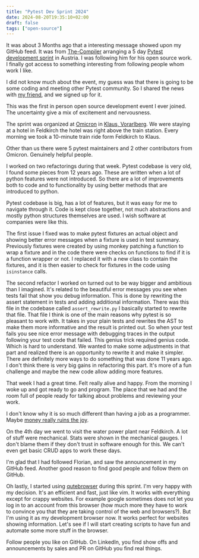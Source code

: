 ```yaml
---
title: "Pytest Dev Sprint 2024"
date: 2024-08-20T19:35:10+02:00
draft: false
tags: ["open-source"]
---
```


It was about 3 Months ago that a interesting message showed upon my GitHub feed.
It was from [The-Compiler](https://github.com/The-Compiler) arranging a 5 day [Pytest development sprint](https://github.com/pytest-dev/sprint/) in Austria.
I was following him for his open source work.
I finally got access to something interesting from following people whom work I like.

I did not know much about the event, my guess was that there is going to be some coding and meeting other Pytest community.
So I shared the news with [my friend](https://github.com/farbodahm), and we signed up for it.

This was the first in person open source development event I ever joined.
The uncertainty give a mix of excitement and nervousness.

The sprint was organized at [Omicron](https://www.omicronenergy.com/en/) in [Klaus, Vorarlberg](https://www.openstreetmap.org/#map=15/47.3075/9.6207).
We were staying at a hotel in Feldkirch the hotel was right above the train station.
Every morning we took a 10-minute train ride form Feldkirch to Klaus.

Other than us there were 5 pytest maintainers and 2 other contributors from Omicron. Genuinely helpful people.

I worked on two refactorings during that week.
Pytest codebase is very old, I found some pieces from 12 years ago.
These are written when a lot of python features were not introduced.
So there are a lot of improvements both to code and to functionality by using better methods that are introduced to python.

Pytest codebase is big, has a lot of features, but it was easy for me to navigate through it.
Code is kept close together, not much abstractions and mostly python structures themselves are used.
I wish software at companies were like this.

The first issue I fixed was to make pytest fixtures an actual object and showing better error messages when a fixture is used in test summary.
Previously fixtures were created by using monkey patching a function to wrap a fixture and in the code there were checks on functions to find if it is a function wrapper or not.
I replaced it with a new class to contain the fixtures, and it is then easier to check for fixtures in the code using `isinstance` calls.

The second refactor I worked on turned out to be way bigger and ambitious than I imagined.
It's related to the beautiful error messages you see when tests fail that show you debug information.
This is done by rewriting the assert statement in tests and adding additional information.
There was this file in the codebase called `assert_rewrite.py` I basically started to rewrite that file.
That file I think is one of the main reasons why pytest is so pleasant to work with.
It takes in your plain tests and rewrites the AST to make them more informative and the result is printed out. So when your test fails you see nice error message with debugging traces in the output following your test code that failed.
This genius trick required genius code. Which is hard to understand.
We wanted to make some adjustments in that part and realized there is an opportunity to rewrite it and make it simpler.
There are definitely more ways to do something that was done 11 years ago.
I don't think there is very big gains in refactoring this part.
It's more of a fun challenge and maybe the new code allow adding more features.

That week I had a great time. Felt really alive and happy.
From the morning I woke up and got ready to go and program.
The place that we had and the room full of people ready for talking about problems and reviewing your work.

I don't know why it is so much different than having a job as a programmer.
Maybe [money really ruins the joy](https://world.hey.com/dhh/i-won-t-let-you-pay-me-for-my-open-source-d7cf4568).

On the 4th day we went to visit the water power plant near Feldkirch.
A lot of stuff were mechanical.
Stats were shown in the mechanical gauges.
I don't blame them if they don't trust in software enough for this.
We can't even get basic CRUD apps to work these days.

I'm glad that I had followed Florian, and saw the announcement in my GitHub feed. Another good reason to find good people and follow them on GitHub.

Oh lastly, I started using [qutebrowser](https://qutebrowser.org/doc/quickstart.html) during this sprint. I'm very happy with my decision. It's an efficient and fast, just like vim. It works with everything except for crappy websites. For example google sometimes does not let you log in to an account from this browser (how much more they have to work to convince you that they are taking control of the web and browsers?).
But I'm using it as my development browser now. It works perfect for websites showing information. Let's see if I will start creating scripts to have fun and automate some more stuff in the browser.

Follow people you like on GitHub. On LinkedIn, you find show offs and announcements by sales and PR on GitHub you find real things.

